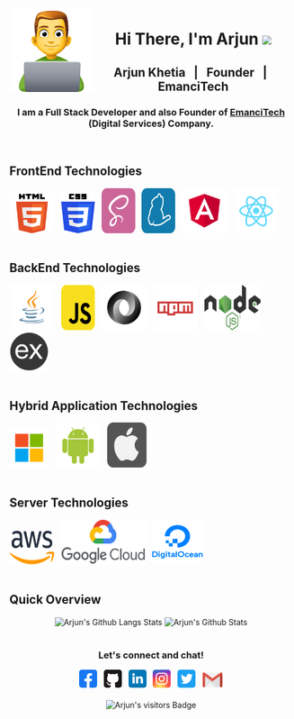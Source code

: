 <img src="https://github.com/arjunkhetia/arjunkhetia/blob/master/images/developer.png" align="left" width="150" height="150">
<div align="center">
   <h1>Hi There, I'm Arjun  <img src="https://media.giphy.com/media/hvRJCLFzcasrR4ia7z/giphy.gif" width="25px"> </h1>
</div>
<div align="center">
   <h2> Arjun Khetia &nbsp; | &nbsp; Founder &nbsp; | &nbsp; EmanciTech </h2>
   <h3>
      I am a Full Stack Developer and also Founder of 
      <span>
         <a href="http://www.emancitech.com">EmanciTech</a>
      </span> 
      (Digital Services) Company.
   </h3>
</div>
<br />
<div align="left">
   <h2> FrontEnd Technologies </h2>
   <img raw=true height="70" width="80" src="https://github.com/arjunkhetia/arjunkhetia/blob/master/images/html.png">
   &nbsp;
   <img raw=true height="70" width="60" src="https://github.com/arjunkhetia/arjunkhetia/blob/master/images/css.png">
   &nbsp;
   <img raw=true height="80" width="60" src="https://github.com/arjunkhetia/arjunkhetia/blob/master/images/sass.svg">
   &nbsp;
   <img raw=true height="80" width="60" src="https://github.com/arjunkhetia/arjunkhetia/blob/master/images/yarn.svg">
   &nbsp;
   <img raw=true height="80" width="80" src="https://github.com/arjunkhetia/arjunkhetia/blob/master/images/angular.svg">
   &nbsp;
   <img raw=true height="80" width="80" src="https://github.com/arjunkhetia/arjunkhetia/blob/master/images/react.svg">
</div>
<br />
<div align="left">
   <h2> BackEnd Technologies </h2>
   <img raw=true height="80" width="80" src="https://github.com/arjunkhetia/arjunkhetia/blob/master/images/java.svg">
   &nbsp;
   <img raw=true height="80" width="60" src="https://github.com/arjunkhetia/arjunkhetia/blob/master/images/javascript.svg">
   &nbsp;
   <img raw=true height="80" width="80" src="https://github.com/arjunkhetia/arjunkhetia/blob/master/images/json.svg">
   &nbsp;
   <img raw=true height="80" width="80" src="https://github.com/arjunkhetia/arjunkhetia/blob/master/images/npm.svg">
   &nbsp;
   <img raw=true height="80" width="100" src="https://github.com/arjunkhetia/arjunkhetia/blob/master/images/nodejs.png">
   &nbsp;
   <img raw=true height="70" width="70" src="https://github.com/arjunkhetia/arjunkhetia/blob/master/images/expressjs.png">
</div>
<br />
<div align="left">
   <h2> Hybrid Application Technologies </h2>
   <img raw=true height="70" width="70" src="https://github.com/arjunkhetia/arjunkhetia/blob/master/images/windows.svg">
   &nbsp;
   <img raw=true height="80" width="80" src="https://github.com/arjunkhetia/arjunkhetia/blob/master/images/android.svg">
   &nbsp;
   <img raw=true height="80" width="70" src="https://github.com/arjunkhetia/arjunkhetia/blob/master/images/apple.svg">
</div>
<br />
<div align="left">
   <h2> Server Technologies </h2>
   <img raw=true height="60" width="80" src="https://github.com/arjunkhetia/arjunkhetia/blob/master/images/aws.png">
   &nbsp;
   <img raw=true height="80" width="150" src="https://github.com/arjunkhetia/arjunkhetia/blob/master/images/google.png">
   &nbsp;
   <img raw=true height="80" width="90" src="https://github.com/arjunkhetia/arjunkhetia/blob/master/images/digitalocean.png">
</div>
<br />
<div align="left">
   <h2> Quick Overview </h2>
</div>
<div align="center">
   <img src="https://github-readme-stats.vercel.app/api/top-langs/?username=arjunkhetia&langs_count=10&layout=compact" align="center" alt="Arjun's Github Langs Stats" />
   <img src="https://github-readme-stats.vercel.app/api?username=arjunkhetia&show_icons=true" align="center" alt="Arjun's Github Stats" />
</div>
<br />
<div align="center">
   <h3>Let's connect and chat!</h3>
   <a href="https://www.facebook.com/arjunkhetia"><img raw=true height="32" width="32" src="https://github.com/arjunkhetia/arjunkhetia/blob/master/images/facebook.svg"></a>
   &nbsp;
   <a href="https://github.com/arjunkhetia"><img height="32" width="32" src="https://github.com/arjunkhetia/arjunkhetia/blob/master/images/github.svg"></a>
   &nbsp;
   <a href="https://www.linkedin.com/in/arjun-khetia-32527a54/"><img height="32" width="32" src="https://github.com/arjunkhetia/arjunkhetia/blob/master/images/linkedin.svg"></a>
   &nbsp;
   <a href="https://www.instagram.com/arjunkhetia/"><img height="32" width="32" src="https://github.com/arjunkhetia/arjunkhetia/blob/master/images/instagram.svg"></a>
   &nbsp;
   <a href="https://twitter.com/arjunkhetia"><img height="32" width="32" src="https://github.com/arjunkhetia/arjunkhetia/blob/master/images/twitter.svg"></a>
   &nbsp;
   <a href="mailto:arjunkhetia@gmail.com"><img width="37" src="https://github.com/arjunkhetia/arjunkhetia/blob/master/images/gmail.png"></a>
</div>
<br />
<div align="center">
   <img src="https://visitor-badge.glitch.me/badge?page_id=arjunkhetia" align="center" alt="Arjun's visitors Badge" />
</div>
